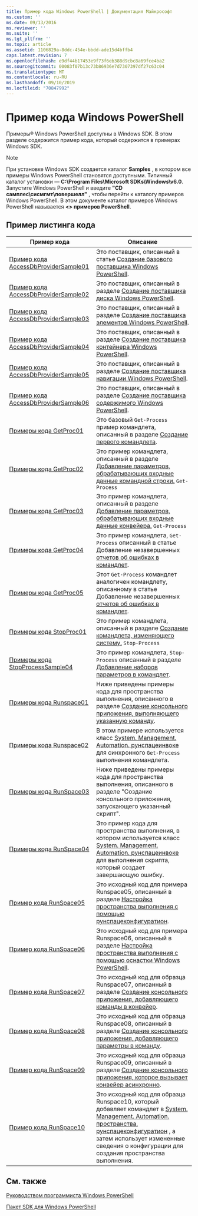 ```yaml
---
title: Пример кода Windows PowerShell | Документация Майкрософт
ms.custom: ''
ms.date: 09/13/2016
ms.reviewer: ''
ms.suite: ''
ms.tgt_pltfrm: ''
ms.topic: article
ms.assetid: 1106829a-8ddc-454e-bbdd-ade15d4bffb4
caps.latest.revision: 7
ms.openlocfilehash: e9df44b17453e9f73f6eb388d9cbc8a69fce4ba2
ms.sourcegitcommit: 00083f07b13c73b86936e7d7307397df27c63c04
ms.translationtype: MT
ms.contentlocale: ru-RU
ms.lasthandoff: 09/10/2019
ms.locfileid: "70847992"
---
```

# <a name="windows-powershell-sample-code"></a>Пример кода Windows PowerShell

Примеры® Windows PowerShell доступны в Windows SDK. В этом разделе содержится пример кода, который содержится в примерах Windows SDK.

> [!NOTE]
> При установке Windows SDK создается каталог **Samples** , в котором все примеры Windows PowerShell становятся доступными. Типичный каталог установки — **C:\Program Files\Microsoft SDKs\Windows\v6.0**.
> Запустите Windows PowerShell и введите **"CD самплес\сисмгмт\повершелл"** , чтобы перейти к каталогу примеров Windows PowerShell. В этом документе каталог примеров Windows PowerShell называется  **\<> примеров PowerShell**.

## <a name="sample-code-listing"></a>Пример листинга кода

|Пример кода|Описание|
|-----------------|-----------------|
|[Пример кода AccessDbProviderSample01](./accessdbprovidersample01-code-sample.md)|Это поставщик, описанный в статье [Создание базового поставщика Windows PowerShell](./creating-a-basic-windows-powershell-provider.md).|
|[Пример кода AccessDbProviderSample02](./accessdbprovidersample02-code-sample.md)|Это поставщик, описанный в разделе [Создание поставщика диска Windows PowerShell](./creating-a-windows-powershell-drive-provider.md).|
|[Пример кода AccessDbProviderSample03](./accessdbprovidersample03-code-sample.md)|Это поставщик, описанный в разделе [Создание поставщика элементов Windows PowerShell](./creating-a-windows-powershell-item-provider.md).|
|[Пример кода AccessDbProviderSample04](./accessdbprovidersample04-code-sample.md)|Это поставщик, описанный в разделе [Создание поставщика контейнера Windows PowerShell](./creating-a-windows-powershell-container-provider.md).|
|[Пример кода AccessDbProviderSample05](./accessdbprovidersample05-code-sample.md)|Это поставщик, описанный в разделе [Создание поставщика навигации Windows PowerShell](./creating-a-windows-powershell-navigation-provider.md).|
|[Пример кода AccessDbProviderSample06](./accessdbprovidersample06-code-sample.md)|Это поставщик, описанный в разделе [Создание поставщика содержимого Windows PowerShell](./creating-a-windows-powershell-content-provider.md).|
|[Примеры кода GetProc01](./getproc01-code-samples.md)|Это базовый `Get-Process` пример командлета, описанный в разделе [Создание первого командлета](../cmdlet/creating-a-cmdlet-without-parameters.md).|
|[Примеры кода GetProc02](./getproc02-code-samples.md)|Это пример командлета, описанный в разделе [Добавление параметров, обрабатывающих входные данные командной строки.](../cmdlet/adding-parameters-that-process-command-line-input.md) `Get-Process`|
|[Примеры кода GetProc03](./getproc03-code-samples.md)|Это пример командлета, описанный в разделе [Добавление параметров, обрабатывающих входные данные конвейера.](../cmdlet/adding-parameters-that-process-pipeline-input.md) `Get-Process`|
|[Примеры кода GetProc04](./getproc04-code-samples.md)|Это пример командлета, `Get-Process` описанный в статье Добавление незавершенных [отчетов об ошибках в командлет](../cmdlet/adding-non-terminating-error-reporting-to-your-cmdlet.md).|
|[Примеры кода GetProc05](./getproc05-code-samples.md)|Этот `Get-Process` командлет аналогичен командлету, описанному в статье Добавление незавершенных [отчетов об ошибках в командлет](../cmdlet/adding-non-terminating-error-reporting-to-your-cmdlet.md).|
|[Примеры кода StopProc01](./stopproc01-code-samples.md)|Это пример командлета, описанный в разделе [Создание командлета, изменяющего систему.](../cmdlet/creating-a-cmdlet-that-modifies-the-system.md) `Stop-Process`|
|[Примеры кода StopProcessSample04](./stopprocesssample04-code-samples.md)|Это пример командлета, `Stop-Process` описанный в разделе [Добавление наборов параметров в командлет](../cmdlet/adding-parameter-sets-to-a-cmdlet.md).|
|[Примеры кода Runspace01](./runspace01-code-samples.md)|Ниже приведены примеры кода для пространства выполнения, описанного в разделе [Создание консольного приложения, выполняющего указанную команду](/dotnet/csharp/programming-guide/inside-a-program/hello-world-your-first-program).|
|[Примеры кода Runspace02](./runspace02-code-samples.md)|В этом примере используется класс [System. Management. Automation. рунспацеинвоке](/dotnet/api/System.Management.Automation.RunspaceInvoke) для синхронного `Get-Process` выполнения командлета.|
|[Примеры кода RunSpace03](./runspace03-code-samples.md)|Ниже приведены примеры кода для пространства выполнения, описанного в разделе "Создание консольного приложения, запускающего указанный скрипт".|
|[Примеры кода RunSpace04](./runspace04-code-samples.md)|Это пример кода для пространства выполнения, в котором используется класс [System. Management. Automation. рунспацеинвоке](/dotnet/api/System.Management.Automation.RunspaceInvoke) для выполнения скрипта, который создает завершающую ошибку.|
|[Пример кода RunSpace05](./runspace05-code-sample.md)|Это исходный код для примера Runspace05, описанный в разделе [Настройка пространства выполнения с помощью рунспацеконфигуратион](https://msdn.microsoft.com/en-us/42681d19-2d05-4975-befd-afb1990e79b2).|
|[Пример кода RunSpace06](./runspace06-code-sample.md)|Это исходный код для примера Runspace06, описанный в разделе [Настройка пространства выполнения с помощью оснастки Windows PowerShell](https://msdn.microsoft.com/en-us/a7289ee8-9732-49ee-91c7-d533e9538b83).|
|[Пример кода RunSpace07](./runspace07-code-sample.md)|Это исходный код для образца Runspace07, описанный в разделе [Создание консольного приложения, добавляющего команды в конвейер](https://msdn.microsoft.com/en-us/01eb7808-e97b-4905-80be-9e2fa38c262e).|
|[Пример кода RunSpace08](./runspace08-code-sample.md)|Это исходный код для образца Runspace08, описанный в разделе [Создание консольного приложения, добавляющего параметры в команду](https://msdn.microsoft.com/en-us/848b2b46-60f1-4a86-b448-cfc7c0cccfba).|
|[Пример кода RunSpace09](./runspace09-code-sample.md)|Это исходный код для образца Runspace09, описанный в разделе [Создание консольного приложения, которое вызывает конвейер асинхронно](https://msdn.microsoft.com/en-us/198c1c94-2a06-457e-93ce-c0d910618e47).|
|[Пример кода RunSpace10](./runspace10-code-sample.md)|Это исходный код для образца Runspace10, который добавляет командлет в [System. Management. Automation. пространства. рунспацеконфигуратион](/dotnet/api/System.Management.Automation.Runspaces.RunspaceConfiguration) , а затем использует измененные сведения о конфигурации для создания пространства выполнения.|

## <a name="see-also"></a>См. также

[Руководством программиста Windows PowerShell](./windows-powershell-programmer-s-guide.md)

[Пакет SDK для Windows PowerShell](../windows-powershell-reference.md)